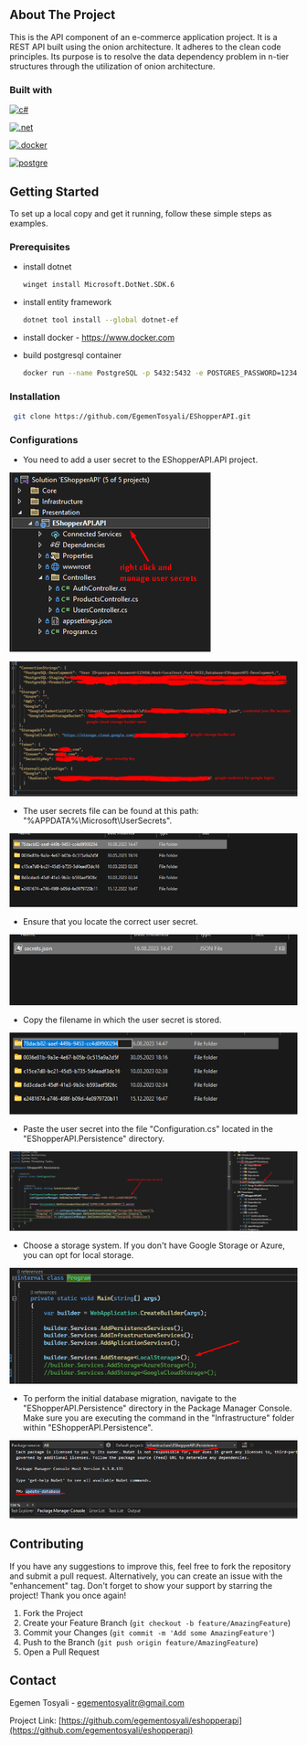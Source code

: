 ## About The Project
This is the API component of an e-commerce application project. It is a REST API built using the onion architecture. It adheres to the clean code principles. Its purpose is to resolve the data dependency problem in n-tier structures through the utilization of onion architecture.

### Built with
 [![c#][c#.com]][c#-url] 

 [![.net][.net.com]][.net-url] 

 [![.docker][docker.com]][docker-url]

 [![postgre][postgre.com]][postgre-url]
## Getting Started
To set up a local copy and get it running, follow these simple steps as examples.

### Prerequisites
* install dotnet
    ```sh
    winget install Microsoft.DotNet.SDK.6
    ```

* install entity framework
  ```sh
  dotnet tool install --global dotnet-ef
  ```
  
* install docker - https://www.docker.com
* build postgresql container
    ```sh
    docker run --name PostgreSQL -p 5432:5432 -e POSTGRES_PASSWORD=123456 -d postgres
    ```

### Installation
   ```sh
    git clone https://github.com/EgemenTosyali/EShopperAPI.git
   ```

### Configurations
* You need to add a user secret to the EShopperAPI.API project.

 ![](images/2.png)

![](images/1.png)

* The user secrets file can be found at this path: "%APPDATA%\Microsoft\UserSecrets".

![](images/3.png)

* Ensure that you locate the correct user secret.

![](images/4.png)

* Copy the filename in which the user secret is stored.

![](images/5.png)

* Paste the user secret into the file "Configuration.cs" located in the "EShopperAPI.Persistence" directory.

![](images/6.png)

* Choose a storage system. If you don't have Google Storage or Azure, you can opt for local storage.

![](images/7.png)

* To perform the initial database migration, navigate to the "EShopperAPI.Persistence" directory in the Package Manager Console. Make sure you are executing the command in the "Infrastructure" folder within "EShopperAPI.Persistence".

![](images/8.png)


## Contributing
If you have any suggestions to improve this, feel free to fork the repository and submit a pull request. Alternatively, you can create an issue with the "enhancement" tag. Don't forget to show your support by starring the project! Thank you once again!

1. Fork the Project
2. Create your Feature Branch (`git checkout -b feature/AmazingFeature`)
3. Commit your Changes (`git commit -m 'Add some AmazingFeature'`)
4. Push to the Branch (`git push origin feature/AmazingFeature`)
5. Open a Pull Request

## Contact

Egemen Tosyali - egementosyalitr@gmail.com

Project Link: [https://github.com/egementosyali/eshopperapi](https://github.com/egementosyali/eshopperapi)


[c#.com]: https://img.shields.io/badge/c%23-%23239120.svg?style=for-the-badge&logo=c-sharp&logoColor=white
[c#-url]: https://www.w3schools.com/cs/

[.net.com]:https://img.shields.io/badge/.NET-5C2D91?style=for-the-badge&logo=.net&logoColor=white
[.net-url]:https://dotnet.microsoft.com/

[docker.com]: https://img.shields.io/badge/docker-%230db7ed.svg?style=for-the-badge&logo=docker&logoColor=white
[docker-url]: https://www.docker.com/

[postgre.com]: https://img.shields.io/badge/postgres-%23316192.svg?style=for-the-badge&logo=postgresql&logoColor=white
[postgre-url]: https://www.postgresql.org/


